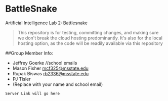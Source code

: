 # BattleSnake
Artificial Intelligence Lab 2: Battlesnake

> This repository is for testing, committing changes, and making sure we don't break the cloud hosting predominantly.
> It's also for the local hosting option, as the code will be readily available via this repository

##Group Member Info:
- Jeffrey Goerke //school emails
- Mason Fisher   mcf325@msstate.edu
- Rupak Biswas   rb2336@msstate.edu
- PJ Tisler
- (Replace with your name and school email)

```Server Link will go here```
